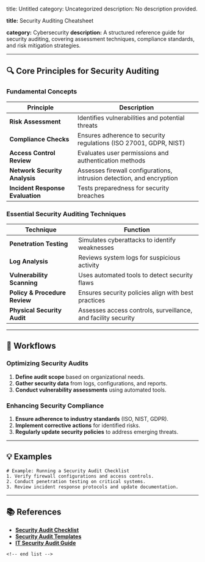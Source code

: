 title: Untitled
category: Uncategorized
description: No description provided.

**title:** Security Auditing Cheatsheet

**category:** Cybersecurity
**description:** A structured reference guide for security auditing, covering assessment techniques, compliance standards, and risk mitigation strategies.

---

## 🔍 **Core Principles for Security Auditing**

### **Fundamental Concepts**

| Principle                              | Description                                                           |
| -------------------------------------- | --------------------------------------------------------------------- |
| **Risk Assessment**              | Identifies vulnerabilities and potential threats                      |
| **Compliance Checks**            | Ensures adherence to security regulations (ISO 27001, GDPR, NIST)     |
| **Access Control Review**        | Evaluates user permissions and authentication methods                 |
| **Network Security Analysis**    | Assesses firewall configurations, intrusion detection, and encryption |
| **Incident Response Evaluation** | Tests preparedness for security breaches                              |

### **Essential Security Auditing Techniques**

| Technique                           | Function                                                      |
| ----------------------------------- | ------------------------------------------------------------- |
| **Penetration Testing**       | Simulates cyberattacks to identify weaknesses                 |
| **Log Analysis**              | Reviews system logs for suspicious activity                   |
| **Vulnerability Scanning**    | Uses automated tools to detect security flaws                 |
| **Policy & Procedure Review** | Ensures security policies align with best practices           |
| **Physical Security Audit**   | Assesses access controls, surveillance, and facility security |

---

## 🔄 **Workflows**

### **Optimizing Security Audits**

1. **Define audit scope** based on organizational needs.
2. **Gather security data** from logs, configurations, and reports.
3. **Conduct vulnerability assessments** using automated tools.

### **Enhancing Security Compliance**

1. **Ensure adherence to industry standards** (ISO, NIST, GDPR).
2. **Implement corrective actions** for identified risks.
3. **Regularly update security policies** to address emerging threats.

---

## 💡 **Examples**

```plaintext
# Example: Running a Security Audit Checklist
1. Verify firewall configurations and access controls.  
2. Conduct penetration testing on critical systems.  
3. Review incident response protocols and update documentation.  
```

---

## 📚 **References**

- **[Security Audit Checklist](https://safetyculture.com/checklists/security-audit/)**
- **[Security Audit Templates](https://www.template.net/business/checklist-templates/security-audit-checklist/)**
- **[IT Security Audit Guide](https://todochecklists.com/security-audit-checklist-template/)**

```
<!-- end list -->
```